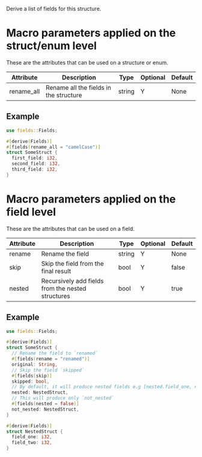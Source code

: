 Derive a list of fields for this structure.

# Macro parameters applied on the struct/enum level

These are the attributes that can be used on a structure or enum.

| Attribute  | Description                            | Type   | Optional | Default |
| ---------- | -------------------------------------- | ------ | -------- | ------- |
| rename_all | Rename all the fields in the structure | string | Y        | None    |

## Example

```rust
use fields::Fields;

#[derive(Fields)]
#[fields(rename_all = "camelCase")]
struct SomeStruct {
  first_field: i32,
  second_field: i32,
  third_field: i32,
}
```

# Macro parameters applied on the field level

These are the attributes that can be used on a field.

| Attribute | Description                                       | Type   | Optional | Default |
| --------- | ------------------------------------------------- | ------ | -------- | ------- |
| rename    | Rename the field                                  | string | Y        | None    |
| skip      | Skip the field from the final result              | bool   | Y        | false   |
| nested    | Recursively add fields from the nested structures | bool   | Y        | true    |

## Example 

```rust
use fields::Fields;

#[derive(Fields)]
struct SomeStruct {
  // Rename the field to `renamed`
  #[fields(rename = "renamed")] 
  original: String,
  // Skip the field `skipped`
  #[fields(skip)]
  skipped: bool,
  // By default, it will produce nested fields e.g [nested.field_one, nested.field_two]
  nested: NestedStruct,
  // This will produce only `not_nested`
  #[fields(nested = false)]
  not_nested: NestedStruct,
}

#[derive(Fields)]
struct NestedStruct {
  field_one: i32,
  field_two: i32,
}

```